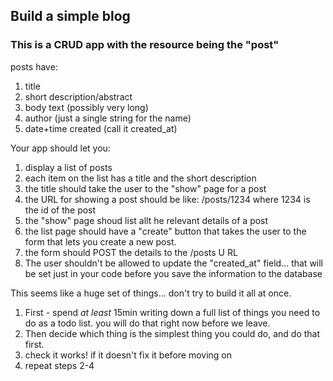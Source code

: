 ## Build a simple blog
### This is a CRUD app with the resource being the "post"

posts have:
1. title
2. short description/abstract
3. body text (possibly very long)
4. author (just a single string for the name)
5. date+time created (call it created_at)


Your app should let you:
1. display a list of posts
2. each item on the list has a title and the short description
3. the title should take the user to the "show" page for a post
4. the URL for showing a post should be like: /posts/1234
where 1234 is the id of the post
5. the "show" page shoud list allt he relevant details of a post
6. the list page should have a "create" button that takes the user to the
form that lets you create a new post. 
7. the form should POST the details to the /posts U
RL
8. The user shouldn't be allowed to update the "created_at" field... that will be
set just in your code before you save the information to the database

This seems like a huge set of things... don't try to build it all at once.
1. First - spend *at least* 15min writing down a full list of things you need to do as a todo list. you will do that right now before we leave.
2. Then decide which thing is the simplest thing you could do, and do that first.
3. check it works! if it doesn't fix it before moving on
4. repeat steps 2-4
